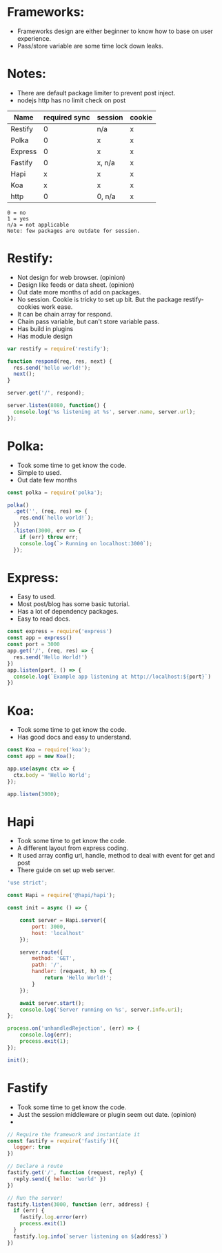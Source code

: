 # Frameworks:
 * Frameworks design are either beginner to know how to base on user experience. 
 * Pass/store variable are some time lock down leaks.

# Notes:
  * There are default package limiter to prevent post inject.
  * nodejs http has no limit check on post


| Name    | required sync |session    | cookie  |
|---      |---            |---        |---      |
|Restify  | 0             | n/a       | x       |
|Polka    | 0             | x         | x       |
|Express  | 0             | x         | x       |
|Fastify  | 0             | x, n/a    | x       |
|Hapi     | x             | x         | x       |
|Koa      | x             | x         | x       |
|http     | 0             | 0, n/a    | x       |
```
0 = no
1 = yes
n/a = not applicable
Note: few packages are outdate for session.
```

# Restify:
 * Not design for web browser. (opinion)
 * Design like feeds or data sheet. (opinion)
 * Out date more months of add on packages.
 * No session. Cookie is tricky to set up bit. But the package restify-cookies work ease.
 * It can be chain array for respond.
 * Chain pass variable, but can't store variable pass.
 * Has build in plugins
 * Has module design

```javascript
var restify = require('restify');

function respond(req, res, next) {
  res.send('hello world!');
  next();
}

server.get('/', respond);

server.listen(8080, function() {
  console.log('%s listening at %s', server.name, server.url);
});
```

# Polka:
 * Took some time to get know the code.
 * Simple to used.
 * Out date few months

```javascript
const polka = require('polka');

polka()
  .get('', (req, res) => {
    res.end(`hello world!`);
  })
  .listen(3000, err => {
    if (err) throw err;
    console.log(`> Running on localhost:3000`);
  });
```
 
# Express:
 * Easy to used.
 * Most post/blog has some basic tutorial.
 * Has a lot of dependency packages.
 * Easy to read docs.

```javascript
const express = require('express')
const app = express()
const port = 3000
app.get('/', (req, res) => {
  res.send('Hello World!')
})
app.listen(port, () => {
  console.log(`Example app listening at http://localhost:${port}`)
})
```
# Koa:
 * Took some time to get know the code.
 * Has good docs and easy to understand.

```javascript
const Koa = require('koa');
const app = new Koa();

app.use(async ctx => {
  ctx.body = 'Hello World';
});

app.listen(3000);
```

# Hapi
 * Took some time to get know the code.
 * A different layout from express coding.
 * It used array config url, handle, method to deal with event for get and post 
 * There guide on set up web server.

```javascript
'use strict';

const Hapi = require('@hapi/hapi');

const init = async () => {

    const server = Hapi.server({
        port: 3000,
        host: 'localhost'
    });

    server.route({
        method: 'GET',
        path: '/',
        handler: (request, h) => {
            return 'Hello World!';
        }
    });

    await server.start();
    console.log('Server running on %s', server.info.uri);
};

process.on('unhandledRejection', (err) => {
    console.log(err);
    process.exit(1);
});

init();
```
# Fastify
 * Took some time to get know the code. 
 * Just the session middleware or plugin seem out date. (opinion)
 * 

```javascript
// Require the framework and instantiate it
const fastify = require('fastify')({
  logger: true
})

// Declare a route
fastify.get('/', function (request, reply) {
  reply.send({ hello: 'world' })
})

// Run the server!
fastify.listen(3000, function (err, address) {
  if (err) {
    fastify.log.error(err)
    process.exit(1)
  }
  fastify.log.info(`server listening on ${address}`)
})
```